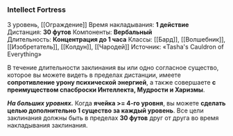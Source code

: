 ### Intellect Fortress
3 уровень, [[Ограждение]]
Время накладывания: **1 действие**
Дистанция: **30 футов**
Компоненты: **Вербальный**
Длительность: **Концентрация до 1 часа**
Классы: [[Бард]], [[Волшебник]], [[Изобретатель]], [[Колдун]], [[Чародей]]
Источник: «Tasha's Cauldron of Everything»

В течение длительности заклинания вы или одно согласное существо, которое вы можете видеть в пределах дистанции, имеете **сопротивление урону психической энергией**, а также совершаете **с преимуществом спасброски Интеллекта, Мудрости и Харизмы**.

**_На больших уровнях._** Когда **ячейка >= 4-го уровня**, вы можете **сделать целью дополнительно 1 существо за каждый уровень**. Все цели заклинания должны быть в пределах **30 футов** друг от друга во время накладывания заклинания.